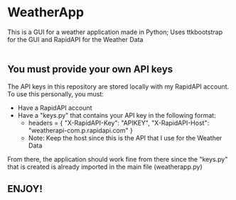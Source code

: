 # WeatherApp
This is a GUI for a weather application made in Python; Uses ttkbootstrap for the GUI and RapidAPI for the Weather Data  
<br>
## You must provide your own API keys
The API keys in this repository are stored locally with my RapidAPI account. To use this personally, you must:
- Have a RapidAPI account
- Have a "keys.py" that contains your API key in the following format:
  - headers = {
	    "X-RapidAPI-Key": "APIKEY",
	    "X-RapidAPI-Host": "weatherapi-com.p.rapidapi.com"
    }
  - Note: Keep the host since this is the API that I use for the Weather Data

From there, the application should work fine from there since the "keys.py" that is created is already imported in the main file (weatherapp.py)


## ENJOY!
